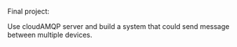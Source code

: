 Final project:

Use cloudAMQP server and build a system that could send message between multiple devices. 
